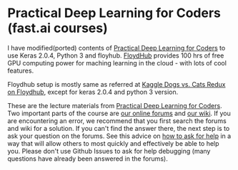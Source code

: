 # Practical Deep Learning for Coders (fast.ai courses)

I have modified(ported) contents of [Practical Deep Learning for Coders](http://course.fast.ai/) to use Keras 2.0.4, Python 3 and floyhub. [FloydHub](http://www.floydhub.com/) provides 100 hrs of free GPU computing power for maching learning in the cloud - with lots of cool features.

Floydhub setup is mostly same as referred at [Kaggle Dogs vs. Cats Redux on Floydhub](https://shaoanlu.wordpress.com/2017/04/22/deep-learning-on-floyd-dogs-vs-cats-redux-kaggle-competition/), except for keras 2.0.4 and python 3 version.

These are the lecture materials from [Practical Deep Learning for Coders](http://course.fast.ai/). Two important parts of the course are  [our online forums](http://forums.fast.ai/) and [our wiki](http://wiki.fast.ai/index.php/Main_Page).  If you are encountering an error, we recommend that you first search the forums and wiki for a solution.  If you can't find the answer there, the next step is to ask your question on the forums.  See this advice on [how to ask for help](http://wiki.fast.ai/index.php/How_to_ask_for_Help) in a way that will allow others to most quickly and effectively be able to help you.  Please don't use Github Issues to ask for help debugging (many questions have already been answered in the forums).
